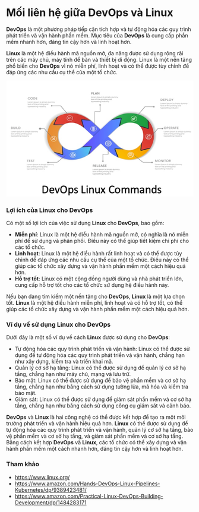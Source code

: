 # Mối liên hệ giữa DevOps và Linux

**DevOps** là một phương pháp tiếp cận tích hợp và tự động hóa các quy trình phát triển và vận hành phần mềm. Mục tiêu của **DevOps** là cung cấp phần mềm nhanh hơn, đáng tin cậy hơn và linh hoạt hơn.

**Linux** là một hệ điều hành mã nguồn mở, đa năng được sử dụng rộng rãi trên các máy chủ, máy tính để bàn và thiết bị di động. Linux là một nền tảng phổ biến cho **DevOps** vì nó miễn phí, linh hoạt và có thể được tùy chỉnh để đáp ứng các nhu cầu cụ thể của một tổ chức.

![DevOps với Linux](../../Image/DevOps-Linux.png)

### Lợi ích của Linux cho DevOps

Có một số lợi ích của việc sử dụng **Linux** cho **DevOps**, bao gồm:

- **Miễn phí**: Linux là một hệ điều hành mã nguồn mở, có nghĩa là nó miễn phí để sử dụng và phân phối. Điều này có thể giúp tiết kiệm chi phí cho các tổ chức.
- **Linh hoạt**: Linux là một hệ điều hành rất linh hoạt và có thể được tùy chỉnh để đáp ứng các nhu cầu cụ thể của một tổ chức. Điều này có thể giúp các tổ chức xây dựng và vận hành phần mềm một cách hiệu quả hơn.
- **Hỗ trợ tốt**: Linux có một cộng đồng người dùng và nhà phát triển lớn, cung cấp hỗ trợ tốt cho các tổ chức sử dụng hệ điều hành này.

Nếu bạn đang tìm kiếm một nền tảng cho **DevOps**, **Linux** là một lựa chọn tốt. **Linux** là một hệ điều hành miễn phí, linh hoạt và có hỗ trợ tốt, có thể giúp các tổ chức xây dựng và vận hành phần mềm một cách hiệu quả hơn.

### Ví dụ về sử dụng Linux cho DevOps

Dưới đây là một số ví dụ về cách **Linux** được sử dụng cho **DevOps**:

- Tự động hóa các quy trình phát triển và vận hành: Linux có thể được sử dụng để tự động hóa các quy trình phát triển và vận hành, chẳng hạn như xây dựng, kiểm tra và triển khai mã.
- Quản lý cơ sở hạ tầng: Linux có thể được sử dụng để quản lý cơ sở hạ tầng, chẳng hạn như máy chủ, mạng và lưu trữ.
- Bảo mật: Linux có thể được sử dụng để bảo vệ phần mềm và cơ sở hạ tầng, chẳng hạn như bằng cách sử dụng tường lửa, mã hóa và kiểm tra bảo mật.
- Giám sát: Linux có thể được sử dụng để giám sát phần mềm và cơ sở hạ tầng, chẳng hạn như bằng cách sử dụng công cụ giám sát và cảnh báo.

**DevOps** và **Linux** là hai công nghệ có thể được kết hợp để tạo ra một môi trường phát triển và vận hành hiệu quả hơn. **Linux** có thể được sử dụng để tự động hóa các quy trình phát triển và vận hành, quản lý cơ sở hạ tầng, bảo vệ phần mềm và cơ sở hạ tầng, và giám sát phần mềm và cơ sở hạ tầng. Bằng cách kết hợp **DevOps** và **Linux**, các tổ chức có thể xây dựng và vận hành phần mềm một cách nhanh hơn, đáng tin cậy hơn và linh hoạt hơn.

### Tham khảo

- https://www.linux.org/
- https://www.amazon.com/Hands-DevOps-Linux-Pipelines-Kubernetes/dp/9389423481/
- https://www.amazon.com/Practical-Linux-DevOps-Building-Development/dp/1484283171
